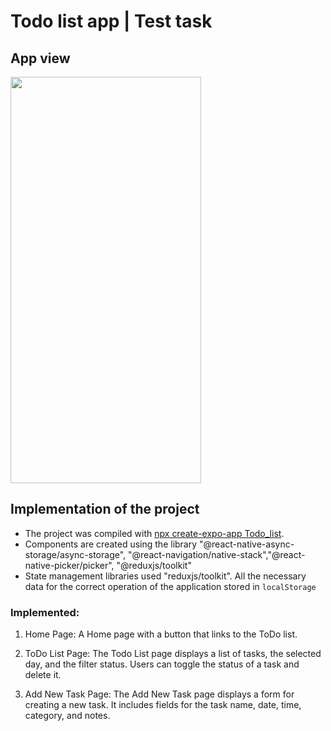 # Todo list app | Test task

## App view

<img src="./Todo_list/assets/todo_list.gif" width="305" height="650">

## Implementation of the project

- The project was compiled with [npx create-expo-app Todo_list](https://reactnative.dev/docs/environment-setup).
- Components are created using the library
  "@react-native-async-storage/async-storage", "@react-navigation/native-stack","@react-native-picker/picker", "@reduxjs/toolkit"
- State management libraries used "reduxjs/toolkit". All the necessary data for the correct operation of the application
   stored in `localStorage`

### Implemented:

1. Home Page:
A Home page with a button that links to the ToDo list.

2. ToDo List Page:
The Todo List page displays a list of tasks, the selected day, and the filter status. Users can toggle the status of a task and delete it.

2. Add New Task Page:
The Add New Task page displays a form for creating a new task. It includes fields for the task name, date, time, category, and notes.
